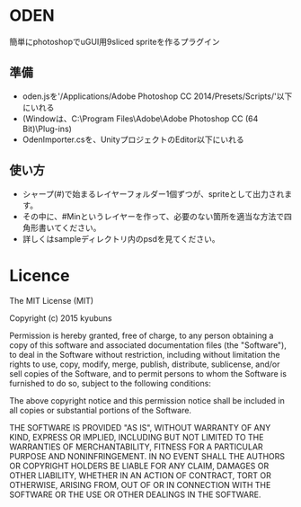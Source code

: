 # ODEN

簡単にphotoshopでuGUI用9sliced spriteを作るプラグイン

## 準備

* oden.jsを'/Applications/Adobe Photoshop CC 2014/Presets/Scripts/'以下にいれる
 * (Windowは、C:\Program Files\Adobe\Adobe Photoshop CC (64 Bit)\Plug-ins)
* OdenImporter.csを、UnityプロジェクトのEditor以下にいれる

## 使い方

* シャープ(#)で始まるレイヤーフォルダー1個ずつが、spriteとして出力されます。
* その中に、#Minというレイヤーを作って、必要のない箇所を適当な方法で四角形書いてください。
* 詳しくはsampleディレクトリ内のpsdを見てください。

# Licence

The MIT License (MIT)

Copyright (c) 2015 kyubuns

Permission is hereby granted, free of charge, to any person obtaining a copy of
this software and associated documentation files (the "Software"), to deal in
the Software without restriction, including without limitation the rights to
use, copy, modify, merge, publish, distribute, sublicense, and/or sell copies of
the Software, and to permit persons to whom the Software is furnished to do so,
subject to the following conditions:

The above copyright notice and this permission notice shall be included in all
copies or substantial portions of the Software.

THE SOFTWARE IS PROVIDED "AS IS", WITHOUT WARRANTY OF ANY KIND, EXPRESS OR
IMPLIED, INCLUDING BUT NOT LIMITED TO THE WARRANTIES OF MERCHANTABILITY, FITNESS
FOR A PARTICULAR PURPOSE AND NONINFRINGEMENT. IN NO EVENT SHALL THE AUTHORS OR
COPYRIGHT HOLDERS BE LIABLE FOR ANY CLAIM, DAMAGES OR OTHER LIABILITY, WHETHER
IN AN ACTION OF CONTRACT, TORT OR OTHERWISE, ARISING FROM, OUT OF OR IN
CONNECTION WITH THE SOFTWARE OR THE USE OR OTHER DEALINGS IN THE SOFTWARE.
